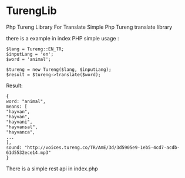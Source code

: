 # TurengLib
Php Tureng Library For Translate
Simple Php Tureng translate library

there is a example in index PHP
simple usage :

```
$lang = Tureng::EN_TR;
$inputLang = 'en';
$word = 'animal';

$tureng = new Tureng($lang, $inputLang);
$result = $tureng->translate($word);

```
Result:

```
{
word: "animal",
means: [
"hayvan",
"hayvan",
"hayvani",
"hayvansal",
"hayvanca",
...
],
sound: "http://voices.tureng.co/TR/AmE/3d/3d5905e9-1eb5-4cd7-acdb-61d5532ece14.mp3"
}

```
There is a simple rest api in index.php
